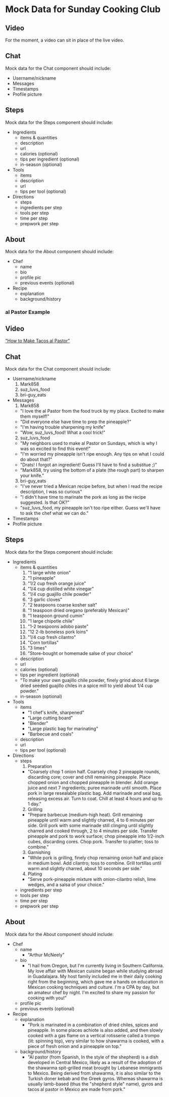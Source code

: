 # Mock Data for Sunday Cooking Club

## Video

For the moment, a video can sit in place of the live video.

## Chat

Mock data for the Chat component should include:

- Username/nickname
- Messages
- Timestamps
- Profile picture

## Steps

Mock data for the Steps component should include:

- Ingredients
  - items & quantities
  - description
  - url 
  - calories (optional)
  - tips per ingredient (optional)
  - in-season (optional)
- Tools
  - items
  - description
  - url
  - tips per tool (optional)
- Directions
  - steps
  - ingredients per step
  - tools per step
  - time per step
  - prepwork per step

## About

Mock data for the About component should include: 

- Chef
  - name
  - bio
  - profile pic
  - previous events (optional)
- Recipe
  - explanation
  - background/history

### al Pastor Example

## Video

["How to Make Tacos al Pastor"](https://youtu.be/WEaD52SF58o)

## Chat

Mock data for the Chat component should include:

- Username/nickname
  1. Mark858
  2. suz_luvs_food
  3. bri-guy_eats
- Messages
  1. Mark858
    - "I love the al Pastor from the food truck by my place. Excited to make them myself!"
    - "Did everyone else have time to prep the pineapple?"
    - "I'm having trouble sharpening my knife"
    - "Wow, suz_luvs_food! What a cool trick!"
  2. suz_luvs_food
    - "My neighbors used to make al Pastor on Sundays, which is why I was so excited to find this event!"
    - "I'm worried my pineapple isn't ripe enough. Any tips on what I could do about that?"
    - "Drats! I forgot an ingredient! Guess I'll have to find a substitue ;)"
    - "Mark858, try using the bottom of a plate (the rough part) to sharpen your knife."
  3. bri-guy_eats
   - "I've never tried a Mexican recipe before, but when I read the recipe description, I was so curious"
   - "I didn't have time to marinate the pork as long as the recipe suggested. Is that OK?"
   - "suz_luvs_food, my pineapple isn't too ripe either. Guess we'll have to ask the chef what we can do."
- Timestamps
- Profile picture

## Steps

Mock data for the Steps component should include:

- Ingredients
  - items & quantities
    1. "1 large white onion"
    2. "1 pineapple"
    3. "1/2 cup fresh orange juice"
    4. "1/4 cup distilled white vinegar"
    5. "1/4 cup guajillo chile powder"
    6. "3 garlic cloves"
    7. "2 teaspoons coarse kosher salt"
    8. "1 teaspoon dried oregano (preferably Mexican)"
    9. "1 teaspoon ground cumin"
    10. "1 large chipotle chile"
    11. "1-2 teaspoons adobo paste"
    12. "12 2-lb boneless pork loins"
    13. "1/4 cup fresh cilantro"
    14. "Corn tortillas"
    15. "3 limes"
    16. "Store-bought or homemade salse of your choice"
  - description
  - url 
  - calories (optional)
  - tips per ingredient (optional)
   - "To make your own guajillo chile powder, finely grind about 6 large dried seeded guajillo chiles in a spice mill to yield about 1/4 cup powder."
  - in-season (optional)
- Tools
  - items
    - "1 chef's knife, sharpened"
    - "Large cutting board"
    - "Blender"
    - "Large plastic bag for marinating"
    - "Barbecue and coals"
  - description
  - url
  - tips per tool (optional)
- Directions
  - steps
    1. Preparation
    - "Coarsely chop 1 onion half. Coarsely chop 2 pineapple rounds, discarding core; cover and chill remaining pineapple. Place chopped onion and chopped pineapple in blender. Add orange juice and next 7 ingredients; puree marinade until smooth. Place pork in large resealable plastic bag. Add marinade and seal bag, releasing excess air. Turn to coat. Chill at least 4 hours and up to 1 day."
    2. Grilling
    - "Prepare barbecue (medium-high heat). Grill remaining pineapple until warm and slightly charred, 4 to 6 minutes per side. Grill pork with some marinade still clinging until slightly charred and cooked through, 2 to 4 minutes per side. Transfer pineapple and pork to work surface; chop pineapple into 1/2-inch cubes, discarding cores. Chop pork. Transfer to platter; toss to combine."
    3. Garnishing
    - "While pork is grilling, finely chop remaining onion half and place in medium bowl. Add cilantro; toss to combine. Grill tortillas until warm and slightly charred, about 10 seconds per side."
    4. Plating
    - "Serve pork-pineapple mixture with onion-cilantro relish, lime wedges, and a salsa of your choice."
  - ingredients per step
  - tools per step
  - time per step
  - prepwork per step

## About

Mock data for the About component should include: 

- Chef
  - name
    - "Arthur McNeely"
  - bio
    - "I hail from Oregon, but I'm currently living in Southern California. My love affair with Mexican cuisine began while studying abroad in Guadalajara. My host family included me in their daily cooking right from the beginning, which gave me a hands on education in Mexican cooking techniques and culture. I'm a CPA by day, but an amateur chef by night. I'm excited to share my passion for cooking with you!"
  - profile pic
  - previous events (optional)
- Recipe
  - explanation
    - "Pork is marinated in a combination of dried chiles, spices and pineapple. In some places achiote is also added, and then slowly cooked with a gas flame on a vertical rotisserie called a trompo (lit: spinning top), very similar to how shawarma is cooked, with a piece of fresh onion and a pineapple on top."
  - background/history
    - "Al pastor (from Spanish, In the style of the shepherd) is a dish developed in Central Mexico, likely as a result of the adoption of the shawarma spit-grilled meat brought by Lebanese immigrants to Mexico. Being derived from shawarma, it is also similar to the Turkish doner kebab and the Greek gyros. Whereas shawarma is usually lamb-based (thus the "shepherd style" name), gyros and tacos al pastor in Mexico are made from pork."

